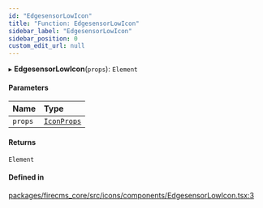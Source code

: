 ```yaml
---
id: "EdgesensorLowIcon"
title: "Function: EdgesensorLowIcon"
sidebar_label: "EdgesensorLowIcon"
sidebar_position: 0
custom_edit_url: null
---
```


▸ **EdgesensorLowIcon**(`props`): `Element`

#### Parameters

| Name | Type |
| :------ | :------ |
| `props` | [`IconProps`](../types/IconProps.md) |

#### Returns

`Element`

#### Defined in

[packages/firecms_core/src/icons/components/EdgesensorLowIcon.tsx:3](https://github.com/FireCMSco/firecms/blob/d45f3739/packages/firecms_core/src/icons/components/EdgesensorLowIcon.tsx#L3)
